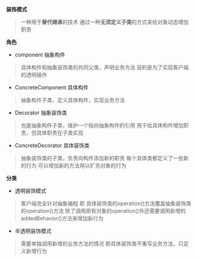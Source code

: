 **装饰模式**
> 一种用于**替代继承**的技术
> 通过一种**无须定义子类**的方式来给对象动态增加职责


**角色**
* component 抽象构件
> 具体构件和抽象装饰类的共同父类，声明业务方法
> 目的是为了实现客户端的透明操作

* ConcreteComponent 具体构件
> 抽象构件子类，定义具体构件，实现业务方法

* Decorator 抽象装饰类
> 也是抽象构件子类，维护一个指向抽象构件的引用
> 用于给具体构件增加职责，但具体职责在子类实现

* ConcreteDecorator 具体装饰类
> 抽象装饰类的子类，负责向构件添加新的职责
> 每个具体类都定义了一些新的行为
> 可以增加新的方法用以扩充对象的行为

**分类**
* 透明装饰模式
> 客户端完全针对抽象编程
> 即 具体装饰类的operation()方法覆盖抽象装饰类的operation()方法
> 除了调用原有对象的operation()外还需要调用新增的addedBehavior()方法来增加新行为

* 半透明装饰模式
> 需要单独调用新增的业务方法的情况
> 即具体装饰类不重写业务方法，只定义新增行为